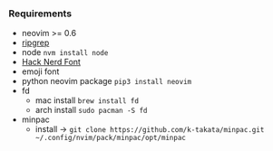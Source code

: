 ### Requirements

- neovim >= 0.6
- [ripgrep](https://github.com/BurntSushi/ripgrep)
- node `nvm install node`
- [Hack Nerd Font](https://aur.archlinux.org/packages/nerd-fonts-hack/)
- emoji font
- python neovim package `pip3 install neovim`
- fd
  - mac install `brew install fd`
  - arch install `sudo pacman -S fd`
- minpac
  - install -> `git clone https://github.com/k-takata/minpac.git ~/.config/nvim/pack/minpac/opt/minpac`
